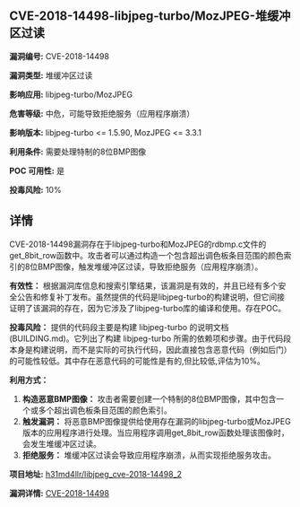 ## CVE-2018-14498-libjpeg-turbo/MozJPEG-堆缓冲区过读

**漏洞编号:** CVE-2018-14498

**漏洞类型:** 堆缓冲区过读

**影响应用:** libjpeg-turbo/MozJPEG

**危害等级:** 中危，可能导致拒绝服务（应用程序崩溃）

**影响版本:** libjpeg-turbo <= 1.5.90, MozJPEG <= 3.3.1

**利用条件:** 需要处理特制的8位BMP图像

**POC 可用性:** 是

**投毒风险:** 10%

## 详情

CVE-2018-14498漏洞存在于libjpeg-turbo和MozJPEG的rdbmp.c文件的get_8bit_row函数中。攻击者可以通过构造一个包含超出调色板条目范围的颜色索引的8位BMP图像，触发堆缓冲区过读，导致拒绝服务（应用程序崩溃）。

**有效性：**
根据漏洞库信息和搜索引擎结果，该漏洞是有效的，并且已经有多个安全公告和修复补丁发布。虽然提供的代码是libjpeg-turbo的构建说明，但它间接证明了该漏洞的存在，因为它涉及了libjpeg-turbo库的编译和使用。存在POC。

**投毒风险：**
提供的代码段主要是构建 libjpeg-turbo 的说明文档 (BUILDING.md)。它列出了构建 libjpeg-turbo 所需的依赖项和步骤。由于代码段本身是构建说明，而不是实际的可执行代码，因此直接包含恶意代码（例如后门）的可能性较低。其中存在恶意代码的可能性是有的,但比较低,评估为10%。

**利用方式：**
1.  **构造恶意BMP图像：** 攻击者需要创建一个特制的8位BMP图像，其中包含一个或多个超出调色板条目范围的颜色索引。
2.  **触发漏洞：** 将恶意BMP图像提供给使用存在漏洞的libjpeg-turbo或MozJPEG版本的应用程序进行处理。当应用程序调用get_8bit_row函数处理该图像时，会发生堆缓冲区过读。
3.  **拒绝服务：** 堆缓冲区过读会导致应用程序崩溃，从而实现拒绝服务攻击。

**项目地址:** [h31md4llr/libjpeg_cve-2018-14498_2](https://github.com/h31md4llr/libjpeg_cve-2018-14498_2)

**漏洞详情:** [CVE-2018-14498](https://nvd.nist.gov/vuln/detail/CVE-2018-14498)